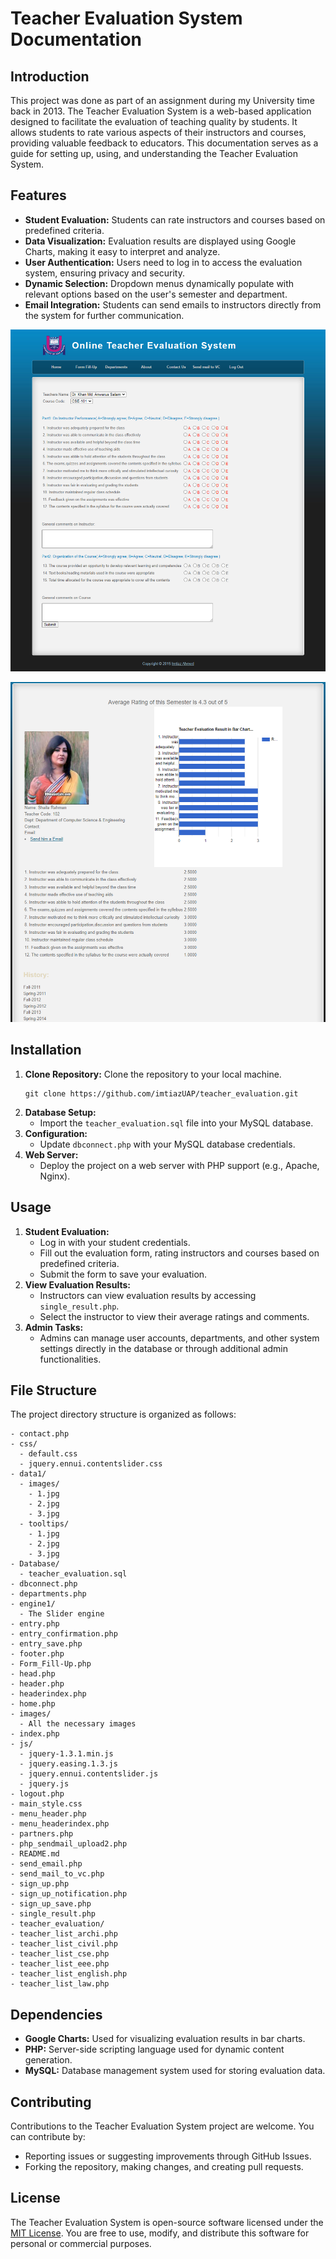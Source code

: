 # Teacher Evaluation System Documentation

## Introduction
This project was done as part of an assignment during my University time back in 2013. The Teacher Evaluation System is a web-based application designed to facilitate the evaluation of teaching quality by students. It allows students to rate various aspects of their instructors and courses, providing valuable feedback to educators. This documentation serves as a guide for setting up, using, and understanding the Teacher Evaluation System.

## Features
- **Student Evaluation:** Students can rate instructors and courses based on predefined criteria.
- **Data Visualization:** Evaluation results are displayed using Google Charts, making it easy to interpret and analyze.
- **User Authentication:** Users need to log in to access the evaluation system, ensuring privacy and security.
- **Dynamic Selection:** Dropdown menus dynamically populate with relevant options based on the user's semester and department.
- **Email Integration:** Students can send emails to instructors directly from the system for further communication.

![Teacher Evaluation Form](https://github.com/imtiazUAP/teacher_evaluation/raw/main/images/form.png)

![Teacher Profile](https://github.com/imtiazUAP/teacher_evaluation/raw/main/images/teacher-profile.png)


## Installation
1. **Clone Repository:** Clone the repository to your local machine.
   ```
   git clone https://github.com/imtiazUAP/teacher_evaluation.git
   ```
2. **Database Setup:**
   - Import the `teacher_evaluation.sql` file into your MySQL database.
3. **Configuration:**
   - Update `dbconnect.php` with your MySQL database credentials.
4. **Web Server:**
   - Deploy the project on a web server with PHP support (e.g., Apache, Nginx).

## Usage
1. **Student Evaluation:**
   - Log in with your student credentials.
   - Fill out the evaluation form, rating instructors and courses based on predefined criteria.
   - Submit the form to save your evaluation.
2. **View Evaluation Results:**
   - Instructors can view evaluation results by accessing `single_result.php`.
   - Select the instructor to view their average ratings and comments.
3. **Admin Tasks:**
   - Admins can manage user accounts, departments, and other system settings directly in the database or through additional admin functionalities.

## File Structure
The project directory structure is organized as follows:
```
- contact.php
- css/
  - default.css
  - jquery.ennui.contentslider.css
- data1/
  - images/
    - 1.jpg
    - 2.jpg
    - 3.jpg
  - tooltips/
    - 1.jpg
    - 2.jpg
    - 3.jpg
- Database/
  - teacher_evaluation.sql
- dbconnect.php
- departments.php
- engine1/
  - The Slider engine
- entry.php
- entry_confirmation.php
- entry_save.php
- footer.php
- Form_Fill-Up.php
- head.php
- header.php
- headerindex.php
- home.php
- images/
  - All the necessary images
- index.php
- js/
  - jquery-1.3.1.min.js
  - jquery.easing.1.3.js
  - jquery.ennui.contentslider.js
  - jquery.js
- logout.php
- main_style.css
- menu_header.php
- menu_headerindex.php
- partners.php
- php_sendmail_upload2.php
- README.md
- send_email.php
- send_mail_to_vc.php
- sign_up.php
- sign_up_notification.php
- sign_up_save.php
- single_result.php
- teacher_evaluation/
- teacher_list_archi.php
- teacher_list_civil.php
- teacher_list_cse.php
- teacher_list_eee.php
- teacher_list_english.php
- teacher_list_law.php
```

## Dependencies
- **Google Charts:** Used for visualizing evaluation results in bar charts.
- **PHP:** Server-side scripting language used for dynamic content generation.
- **MySQL:** Database management system used for storing evaluation data.

## Contributing
Contributions to the Teacher Evaluation System project are welcome. You can contribute by:
- Reporting issues or suggesting improvements through GitHub Issues.
- Forking the repository, making changes, and creating pull requests.

## License
The Teacher Evaluation System is open-source software licensed under the [MIT License](LICENSE). You are free to use, modify, and distribute this software for personal or commercial purposes.